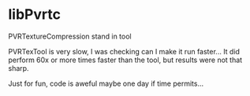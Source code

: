 # libPvrtc
PVRTextureCompression stand in tool

PVRTexTool is very slow, I was checking can I make it run faster... It did perform 60x or more times faster than the tool, but results were not that sharp.

Just for fun, code is aweful maybe one day if time permits...
